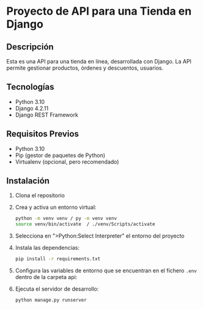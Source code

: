 # Proyecto de API para una Tienda en Django

## Descripción
Esta es una API para una tienda en línea, desarrollada con Django. La API permite gestionar productos, órdenes y descuentos, usuarios.

## Tecnologías
- Python 3.10
- Django 4.2.11
- Django REST Framework

## Requisitos Previos
- Python 3.10
- Pip (gestor de paquetes de Python)
- Virtualenv (opcional, pero recomendado)

## Instalación

1. Clona el repositorio
   
2. Crea y activa un entorno virtual:
    ```bash
    python -m venv venv / py -m venv venv
    source venv/bin/activate  / ./venv/Scripts/activate
    ```

3. Selecciona en ">Python:Select Interpreter" el entorno del proyecto

5. Instala las dependencias:
    ```bash
    pip install -r requirements.txt
    ```

6. Configura las variables de entorno que se encuentran en el fichero `.env` dentro de la carpeta api:

7. Ejecuta el servidor de desarrollo:
    ```bash
    python manage.py runserver
    ```
